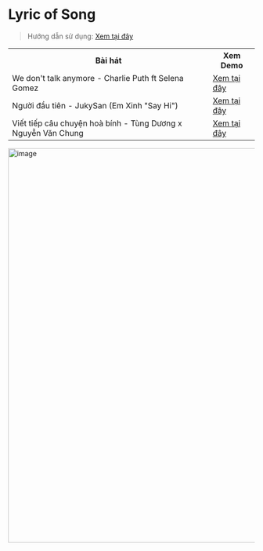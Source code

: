 # Lyric of Song

>Hướng dẫn sử dụng: [Xem tại đây](https://github.com/CodeZui/Gift_Song/blob/main/H%C6%B0%E1%BB%9Bng%20d%E1%BA%ABn%20s%E1%BB%AD%20d%E1%BB%A5ng%20FilePython.pdf)

<div align="center">
  <table>
  <tr>
    <th>Bài hát</th>
    <th>Xem Demo</th>
  </tr>
  <tr>
    <td>We don't talk anymore - Charlie Puth ft Selena Gomez</td>
    <td><a href="https://www.tiktok.com/@dr.gifter306/video/7540588688032484626">Xem tại đây</a></td>
  </tr>
  <tr>
    <td>Người đầu tiên - JukySan (Em Xinh "Say Hi")</td>
    <td><a href="https://www.tiktok.com/@dr.gifter306/video/7540984462973488402">Xem tại đây</a></td>
  </tr>
    <tr>
    <td>Viết tiếp câu chuyện hoà bính - Tùng Dương x Nguyễn Văn Chung</td>
    <td><a href="https://www.tiktok.com/@dr.gifter306/video/7543707329859046664">Xem tại đây</a></td>
  </tr>
</table>
</div>

<img width="1298" height="804" alt="image" src="https://github.com/user-attachments/assets/a87b161e-ac4f-4a6c-ab30-af0461edb50c" />
